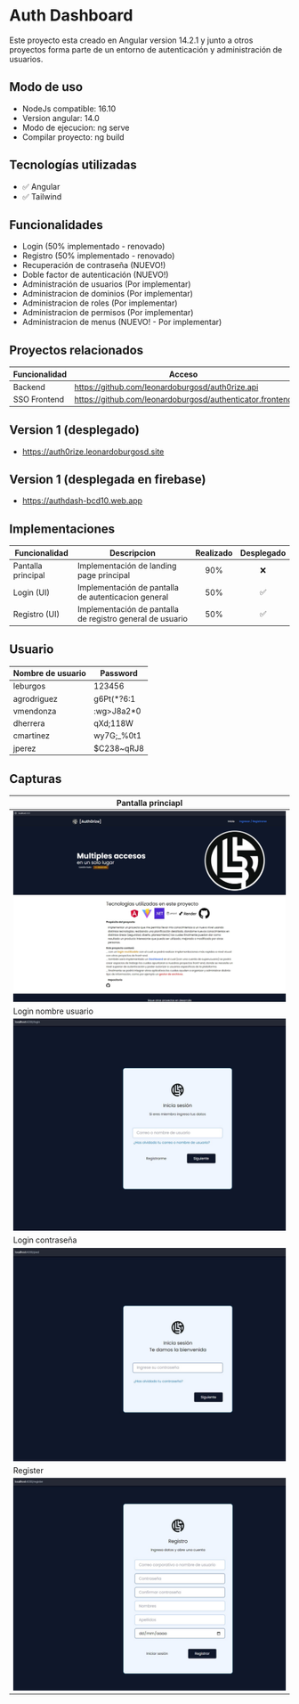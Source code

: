 # Auth Dashboard

Este proyecto esta creado en Angular version 14.2.1 y junto a otros proyectos forma parte de un entorno de autenticación y administración de usuarios.

## Modo de uso

- NodeJs compatible: 16.10
- Version angular: 14.0
- Modo de ejecucion: ng serve
- Compilar proyecto: ng build

## Tecnologías utilizadas

- :white_check_mark: Angular
- :white_check_mark: Tailwind

## Funcionalidades

- Login (50% implementado - renovado)
- Registro (50% implementado - renovado)
- Recuperación de contraseña (NUEVO!)
- Doble factor de autenticación (NUEVO!)
- Administración de usuarios (Por implementar)
- Administracion de dominios (Por implementar)
- Administracion de roles (Por implementar)
- Administracion de permisos (Por implementar)
- Administracion de menus (NUEVO! - Por implementar)

## Proyectos relacionados

| Funcionalidad | Acceso                                                    |
| ------------- | --------------------------------------------------------- |
| Backend       | https://github.com/leonardoburgosd/auth0rize.api  |
| SSO Frontend  | https://github.com/leonardoburgosd/authenticator.frontend |

## Version 1 (desplegado)
- https://auth0rize.leonardoburgosd.site
## Version 1 (desplegada en firebase)
- https://authdash-bcd10.web.app


## Implementaciones
|Funcionalidad      | Descripcion                                               | Realizado          | Desplegado       | 
|-------------------|-----------------------------------------------------------|:------------------:|:----------------:|
|Pantalla principal |Implementación de landing page principal                   | 90%                | :x:              |
|Login (UI)         |Implementación de pantalla de autenticacion general        | 50%                |:white_check_mark:|
|Registro (UI)      |Implementación de pantalla de registro general de usuario  | 50%                |:white_check_mark:|

## Usuario
|Nombre de usuario | Password    |
|------------------|-------------|
|leburgos          |123456       |
|agrodriguez       |g6Pt(*?6:1   |
|vmendonza         |:wg>J8a2*0   |
|dherrera          |qXd;118W     |
|cmartinez         |wy7G;_%0t1   |
|jperez            |$C238~qRJ8   |

## Capturas
|Pantalla princiapl                                  |
|----------------------------------------------------|
|![PantallaPrincipal](/captures/principal.jpg)       |
|Login nombre usuario                                |
|![Login](/captures/login-username.jpg)              |
|Login contraseña                                    |
|![Login](/captures/login-password.jpg)              |
|Register                                            |
|![Register](/captures/register.jpg)                 |

